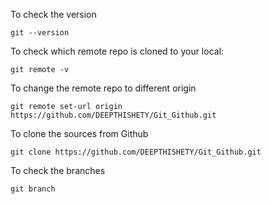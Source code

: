 To check the version

    git --version

To check which remote repo is cloned to your local:

    git remote -v

To change the remote repo to different origin

    git remote set-url origin https://github.com/DEEPTHISHETY/Git_Github.git

To clone the sources from Github

    git clone https://github.com/DEEPTHISHETY/Git_Github.git

To check the branches

    git branch
